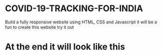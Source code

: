 # COVID-19-TRACKING-FOR-INDIA
Build a fully responsive website  using HTML, CSS and Javascript
it will be a fun to create this website try it out

# At  the end it will look like this



